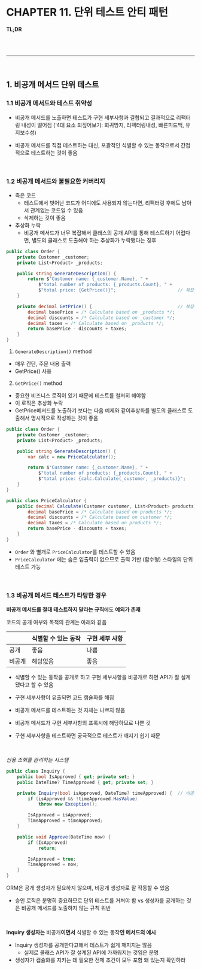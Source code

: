 # CHAPTER 11. 단위 테스트 안티 패턴

**TL;DR**


<br/><br/>

---

<br/>

## 1. 비공개 메서드 단위 테스트

### 1.1 비공개 메서드와 테스트 취약성

- 비공개 메서드를 노출하면 테스트가 구현 세부사항과 결합되고 결과적으로 리팩터링 내성이 떨어짐
('4대 요소 되짚어보기: 회귀방지, 리팩터링내성, 빠른피드백, 유지보수성)

- 비공개 메서드를 직접 테스트하는 대신, 포괄적인 식별할 수 있는 동작으로서 간접적으로 테스트하는 것이 좋음

<br/>

### 1.2 비공개 메서드와 불필요한 커버리지

- 죽은 코드
  - 테스트에서 벗어난 코드가 어디에도 사용되지 않는다면, 리팩터링 후에도 남아서 관계없는 코드일 수 있음
  - 삭제하는 것이 좋음
- 추상화 누락
  - 비공개 메서드가 너무 복잡해서 클래스의 공개 API를 통해 테스트하기 어렵다면, 별도의 클래스로 도출해야 하는 추상화가 누락됐다는 징후

  
```csharp
public class Order {
    private Customer _customer;
    private List<Product> _products;

    public string GenerateDescription() {
        return $"Customer name: {_customer.Name}, " +
            $"total number of products: {_products.Count}, " +
            $"total price: {GetPrice()}";                       // 복잡한 비공개 메서드를 간단한 공개 메서드에서 사용
    }

    private decimal GetPrice() {                                // 복잡한 비공개 메서드
        decimal basePrice = /* Calculate based on _products */;
        decimal discounts = /* Calculate based on _customer */;
        decimal taxes = /* Calculate based on _products */;
        return basePrice - discounts + taxes;
    }
}
```

1. `GenerateDescription()` method
- 매우 간단, 주문 내용 출력
- GetPrice() 사용

2. `GetPrice()` method
- 중요한 비즈니스 로직이 있기 때문에 테스트를 철저히 해야함
- 이 로직은 추상화 누락
- GetPrice메서드를 노출하기 보다는 다음 예제와 같이추상화를 별도의 클래스로 도출해서 명시적으로 작성하는 것이 좋음

```csharp
public class Order {
    private Customer _customer;
    private List<Product> _products;

    public string GenerateDescription() {
        var calc = new PriceCalculator();

        return $"Customer name: {_customer.Name}, " +
            $"total number of products: {_products.Count}, " +
            $"total price: {calc.Calculate(_customer, _products)}";
    }
}

public class PriceCalculator {
    public decimal Calculate(Customer customer, List<Product> products) {
        decimal basePrice = /* Calculate based on products */;
        decimal discounts = /* Calculate based on customer */;
        decimal taxes = /* Calculate based on products */;
        return basePrice - discounts + taxes;
    }
}
```

- `Order` 와 별개로 `PriceCalculator`를 테스트할 수 있음
- `PriceCalculator` 에는 숨은 입출력이 없으므로 출력 기반 (함수형) 스타일의 단위테스트 가능


<br/>

### 1.3 비공개 메서드 테스트가 타당한 경우

**비공개 메서드를 절대 테스트하지 말라는 규칙**에도 **예외가 존재**


코드의 공개 여부와 목적의 관계는 아래와 같음

|     | 식별할 수 있는 동작 | 구현 세부 사항 |
|-----|-------------|----------|
| 공개  | 좋음          | 나쁨       |
| 비공개 | 해당없음        | 좋음       |

- 식별할 수 있는 동작을 공개로 하고 구현 세부사항을 비공개로 하면 API가 잘 설계됐다고 할 수 있음
- 구현 세부사항이 유출되면 코드 캡슐화를 해침

- 비공개 메서드를 테스트하는 것 자체는 나쁘지 않음
- 비공개 메서드가 구현 세부사항의 프록시에 해당하므로 나쁜 것
- 구현 세부사항을 테스트하면 궁극적으로 테스트가 깨지기 쉽기 때문

<br/>

_신용 조회를 관리하는 시스템_

```csharp
public class Inquiry {
    public bool IsApproved { get; private set; }
    public DateTime? TimeApproved { get; private set; }

    private Inquiry(bool isApproved, DateTime? timeApproved) {  // 비공개 생성자
        if (isApproved && !timeApproved.HasValue)
            throw new Exception();

        IsApproved = isApproved;
        TimeApproved = timeApproved;
    }

    public void Approve(DateTime now) {
        if (IsApproved)
            return;

        IsApproved = true;
        TimeApproved = now;
    }
}
```

ORM은 공개 생성자가 필요하지 않으며, 비공개 생성자로 잘 작동할 수 있음

- 승인 로직은 분명히 중요하므로 단위 테스트를 거쳐야 함 vs 생성자를 공개하는 것은 비공개 메서드를 노출하지 않는 규칙 위반

<br/>

**Inquiry 생성자는** 비공개**이면서** 식별할 수 있는 동작**인 메서드의 예시**

- Inquiry 생성자를 공개한다고해서 테스트가 쉽게 깨지지는 않음
    - 실제로 클래스 API가 잘 설계된 API에 가까워지는 것임은 분명
- 생성자가 캡슐화를 지키는 데 필요한 전제 조건이 모두 포함 돼 있는지 확인하라


<br/><br/>
